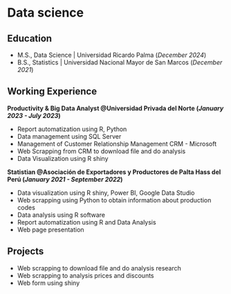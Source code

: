 # Data science

## Education
- M.S., Data Science | Universidad Ricardo Palma (_December 2024_)
- B.S., Statistics | Universidad Nacional Mayor de San Marcos (_December 2021_)

## Working Experience
**Productivity & Big Data Analyst @Universidad Privada del Norte (_January 2023 - July 2023_)**
- Report automatization using R, Python
- Data management using SQL Server
- Management of Customer Relationship Management CRM - Microsoft
- Web Scrapping from CRM to download file and do analysis
- Data Visualization using R shiny

**Statistian @Asociación de Exportadores y Productores de Palta Hass del Perú (_January 2021 - September 2022_)**
- Data visualization using R shiny, Power BI, Google Data Studio
- Web scrapping using Python to obtain information about production codes
- Data analysis using R software
- Report automatization using R and Data Analysis
- Web page presentation

## Projects
* Web scrapping to download file and do analysis research
* Web scrapping to analysis prices and discounts
* Web form using shiny

